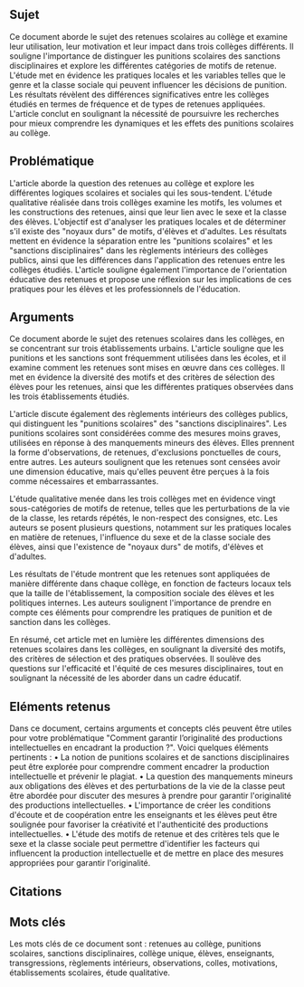 ## Sujet
Ce document aborde le sujet des retenues scolaires au collège et examine leur utilisation, leur motivation et leur impact dans trois collèges différents. Il souligne l'importance de distinguer les punitions scolaires des sanctions disciplinaires et explore les différentes catégories de motifs de retenue. L'étude met en évidence les pratiques locales et les variables telles que le genre et la classe sociale qui peuvent influencer les décisions de punition. Les résultats révèlent des différences significatives entre les collèges étudiés en termes de fréquence et de types de retenues appliquées. L'article conclut en soulignant la nécessité de poursuivre les recherches pour mieux comprendre les dynamiques et les effets des punitions scolaires au collège.
## Problématique
L'article aborde la question des retenues au collège et explore les différentes logiques scolaires et sociales qui les sous-tendent. L'étude qualitative réalisée dans trois collèges examine les motifs, les volumes et les constructions des retenues, ainsi que leur lien avec le sexe et la classe des élèves. L'objectif est d'analyser les pratiques locales et de déterminer s'il existe des "noyaux durs" de motifs, d'élèves et d'adultes. Les résultats mettent en évidence la séparation entre les "punitions scolaires" et les "sanctions disciplinaires" dans les règlements intérieurs des collèges publics, ainsi que les différences dans l'application des retenues entre les collèges étudiés. L'article souligne également l'importance de l'orientation éducative des retenues et propose une réflexion sur les implications de ces pratiques pour les élèves et les professionnels de l'éducation.
## Arguments
Ce document aborde le sujet des retenues scolaires dans les collèges, en se concentrant sur trois établissements urbains. L'article souligne que les punitions et les sanctions sont fréquemment utilisées dans les écoles, et il examine comment les retenues sont mises en œuvre dans ces collèges. Il met en évidence la diversité des motifs et des critères de sélection des élèves pour les retenues, ainsi que les différentes pratiques observées dans les trois établissements étudiés. 

L'article discute également des règlements intérieurs des collèges publics, qui distinguent les "punitions scolaires" des "sanctions disciplinaires". Les punitions scolaires sont considérées comme des mesures moins graves, utilisées en réponse à des manquements mineurs des élèves. Elles prennent la forme d'observations, de retenues, d'exclusions ponctuelles de cours, entre autres. Les auteurs soulignent que les retenues sont censées avoir une dimension éducative, mais qu'elles peuvent être perçues à la fois comme nécessaires et embarrassantes. 

L'étude qualitative menée dans les trois collèges met en évidence vingt sous-catégories de motifs de retenue, telles que les perturbations de la vie de la classe, les retards répétés, le non-respect des consignes, etc. Les auteurs se posent plusieurs questions, notamment sur les pratiques locales en matière de retenues, l'influence du sexe et de la classe sociale des élèves, ainsi que l'existence de "noyaux durs" de motifs, d'élèves et d'adultes.

Les résultats de l'étude montrent que les retenues sont appliquées de manière différente dans chaque collège, en fonction de facteurs locaux tels que la taille de l'établissement, la composition sociale des élèves et les politiques internes. Les auteurs soulignent l'importance de prendre en compte ces éléments pour comprendre les pratiques de punition et de sanction dans les collèges. 

En résumé, cet article met en lumière les différentes dimensions des retenues scolaires dans les collèges, en soulignant la diversité des motifs, des critères de sélection et des pratiques observées. Il soulève des questions sur l'efficacité et l'équité de ces mesures disciplinaires, tout en soulignant la nécessité de les aborder dans un cadre éducatif.
## Eléments retenus 
Dans ce document, certains arguments et concepts clés peuvent être utiles pour votre problématique "Comment garantir l’originalité des productions intellectuelles en encadrant la production ?". Voici quelques éléments pertinents : 
• La notion de punitions scolaires et de sanctions disciplinaires peut être explorée pour comprendre comment encadrer la production intellectuelle et prévenir le plagiat. 
• La question des manquements mineurs aux obligations des élèves et des perturbations de la vie de la classe peut être abordée pour discuter des mesures à prendre pour garantir l'originalité des productions intellectuelles. 
• L'importance de créer les conditions d'écoute et de coopération entre les enseignants et les élèves peut être soulignée pour favoriser la créativité et l'authenticité des productions intellectuelles. 
• L'étude des motifs de retenue et des critères tels que le sexe et la classe sociale peut permettre d'identifier les facteurs qui influencent la production intellectuelle et de mettre en place des mesures appropriées pour garantir l'originalité. 
## Citations

## Mots clés  
Les mots clés de ce document sont : retenues au collège, punitions scolaires, sanctions disciplinaires, collège unique, élèves, enseignants, transgressions, règlements intérieurs, observations, colles, motivations, établissements scolaires, étude qualitative.